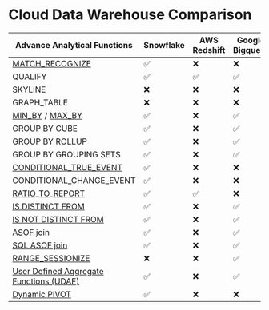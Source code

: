 # Cloud Data Warehouse Comparison

|Advance Analytical Functions                                                                        |Snowflake   |AWS Redshift|Google Bigquery|Databricks |Oracle|Exasol|Mysql Heatwave|
|----------------------------------------------------------------------------------------------------|------------|------------|---------------|-----------|------|------|--------------|
|[MATCH_RECOGNIZE](https://qosf.com/applied-overview-of-MATCH_RECOGNIZE-clause.html)                 |✅          |❌          |❌             |❌        |✅    |❌    |❌
|QUALIFY                                                                                             |✅          |✅          |✅             |✅        |✅    |✅    |❌
|SKYLINE                                                                                             |❌          |❌          |❌             |❌        |❌    |✅    |❌
|GRAPH_TABLE                                                                                         |❌          |❌          |❌             |❌        |✅    |❌    |❌
|[MIN_BY](https://qosf.com/min_by.html) / [MAX_BY](https://qosf.com/max_by.html)                     |✅          |❌          |✅             |✅        |❌    |❌    |❌
|GROUP BY CUBE                                                                                       |✅          |❌          |✅             |✅        |✅    |✅    |❌
|GROUP BY ROLLUP                                                                                     |✅          |❌          |✅             |✅        |✅    |✅    |❌
|GROUP BY GROUPING SETS                                                                              |✅          |❌          |✅             |✅        |✅    |✅    |❌
|[CONDITIONAL_TRUE_EVENT](https://qosf.com/conditional_true_event.html)                              |✅          |❌          |❌             |❌        |❌    |❌    |❌
|CONDITIONAL_CHANGE_EVENT                                                                            |✅          |❌          |❌             |❌        |❌    |❌    |❌
|[RATIO_TO_REPORT](https://qosf.com/ratio_to_report.html)                                            |✅          |✅          |❌             |❌        |✅    |✅    |❌
|[IS DISTINCT FROM](https://qosf.com/null-safe-comparison-in-snowflake-sql.html)                     |✅          |❌          |✅             |✅        |❌    |❌    |❌
|[IS NOT DISTINCT FROM](https://qosf.com/null-safe-comparison-in-snowflake-sql.html)                 |✅          |❌          |✅             |✅        |❌    |❌    |❌
|[ASOF join](https://qosf.com/ASOF-join.html)                                                        |✅          |❌          |✅             |❌        |❌    |❌    |❌
|[SQL ASOF join](https://qosf.com/ASOF-and-MATCH_CONDITION-join.html)                                |✅          |❌          |✅             |❌        |❌    |❌    |❌
|[RANGE_SESSIONIZE](https://qosf.com/sessionization-using-RANGE_SESSIONIZE-in-google-big-query.html) |❌          |❌          |✅             |❌        |❌    |❌    |❌
|[User Defined Aggregate Functions (UDAF)](https://qosf.com/UDAF-in-google-bigquery.html)            |✅          |❌          |✅             |❌        |❌    |❌    |❌
|[Dynamic PIVOT](https://qosf.com/snowflake-support-for-ANY-keyword-in-the-PIVOT-IN-list.html)       |✅          |❌          |❌             |❌        |✅    |❌    |❌
